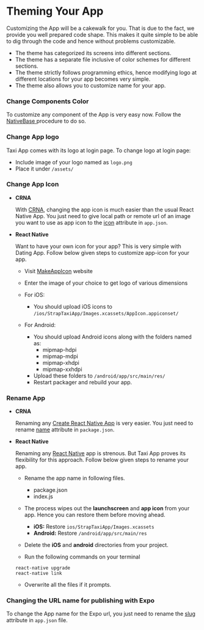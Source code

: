 # Theming Your App

Customizing the App will be a cakewalk for you. That is due to the fact, we provide you well prepared code shape. This makes it quite simple to be able to dig through the code and hence without problems customizable.

* The theme has categorized its screens into different sections.
* The theme has a separate file inclusive of color schemes for different sections.
* The theme strictly follows programming ethics, hence modifying logo at different locations for your app becomes very simple.
* The theme also allows you to customize name for your app.

### Change Components Color

To customize any component of the App is very easy now.
Follow the [NativeBase ](http://docs.nativebase.io/Customize.html#Customize) procedure to do so.

### Change App logo

Taxi App comes with its logo at login page. To change logo at login page:

* Include image of your logo named as `logo.png`
* Place it under `/assets/`

### Change App Icon

* **CRNA**

  With [CRNA](https://github.com/facebook/react-native), changing the app icon is much easier than the usual React Native App. You just need to give local path or remote url of an image you want to use as app icon to the [icon](https://docs.expo.io/versions/latest/guides/app-icons.html) attribute in `app.json`.

* **React Native**

  Want to have your own icon for your app? This is very simple with Dating App.
  Follow below given steps to customize app-icon for your app.

    * Visit [MakeAppIcon](https://makeappicon.com/) website
    * Enter the image of your choice to get logo of various dimensions
    * For iOS:
      * You should upload iOS icons to `/ios/StrapTaxiApp/Images.xcassets/AppIcon.appiconset/`
    * For Android:

      * You should upload Android icons along with the folders named as:
        * mipmap-hdpi
        * mipmap-mdpi
        * mipmap-xhdpi
        * mipmap-xxhdpi
      * Upload these folders to `/android/app/src/main/res/`
      * Restart packager and rebuild your app.

### Rename App

* **CRNA**

  Renaming any [Create React Native App](https://github.com/react-community/create-react-native-app) is very easier.
  You just need to rename [name](https://docs.expo.io/versions/latest/guides/configuration.html#name) attribute in `package.json`.

* **React Native**

  Renaming any [React Native](https://github.com/facebook/react-native) app is strenous. But Taxi App proves its flexibility for this approach.
  Follow below given steps to rename your app.

    * Rename the app name in following files.

      * package.json
      * index.js

    * The process wipes out the **launchscreen** and **app icon** from your app. Hence you can restore them before moving ahead.
      * **iOS:** Restore `ios/StrapTaxiApp/Images.xcassets`
      * **Android:** Restore `/android/app/src/main/res`
    * Delete the **iOS** and **android** directories from your project.
    * Run the following commands on your terminal

    ```
    react-native upgrade
    react-native link
    ```

    * Overwrite all the files if it prompts.

### Changing the URL name for publishing with Expo

  To change the App name for the Expo url, you just need to rename the [slug](https://docs.expo.io/versions/latest/guides/configuration.html#slug) attribute in `app.json` file.
